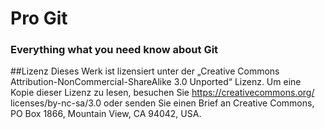 # Pro Git


### Everything what you need know about Git

##Lizenz
Dieses Werk ist lizensiert unter der „Creative Commons Attribution-NonCommercial-ShareAlike 3.0
Unported“ Lizenz. Um eine Kopie dieser Lizenz zu lesen, besuchen Sie https://creativecommons.org/
licenses/by-nc-sa/3.0 oder senden Sie einen Brief an Creative Commons, PO Box 1866, Mountain
View, CA 94042, USA.

